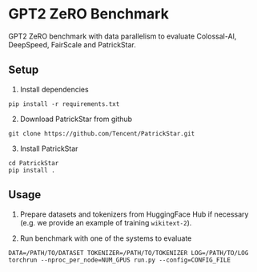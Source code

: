 # GPT2 ZeRO Benchmark
GPT2 ZeRO benchmark with data parallelism to evaluate Colossal-AI, DeepSpeed, FairScale and PatrickStar.

## Setup
1. Install dependencies

```
pip install -r requirements.txt
```

2. Download PatrickStar from github

```shell
git clone https://github.com/Tencent/PatrickStar.git
```

3. Install PatrickStar

```
cd PatrickStar
pip install .
```

## Usage
1. Prepare datasets and tokenizers from HuggingFace Hub if necessary (e.g. we provide an example of training `wikitext-2`).

2. Run benchmark with one of the systems to evaluate
```
DATA=/PATH/TO/DATASET TOKENIZER=/PATH/TO/TOKENIZER LOG=/PATH/TO/LOG torchrun --nproc_per_node=NUM_GPUS run.py --config=CONFIG_FILE
```